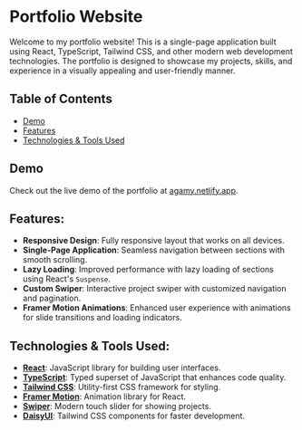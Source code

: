 # Portfolio Website

Welcome to my portfolio website! This is a single-page application built using React, TypeScript, Tailwind CSS, and other modern web development technologies. The portfolio is designed to showcase my projects, skills, and experience in a visually appealing and user-friendly manner.

## Table of Contents

- [Demo](#demo)
- [Features](#features)
- [Technologies & Tools Used](#technologies-used)

## Demo

Check out the live demo of the portfolio at [agamy.netlify.app](https://agamy.netlify.app/).

## Features:

- **Responsive Design**: Fully responsive layout that works on all devices.
- **Single-Page Application**: Seamless navigation between sections with smooth scrolling.
- **Lazy Loading**: Improved performance with lazy loading of sections using React's `Suspense`.
- **Custom Swiper**: Interactive project swiper with customized navigation and pagination.
- **Framer Motion Animations**: Enhanced user experience with animations for slide transitions and loading indicators.

## Technologies & Tools Used:

- **[React](https://reactjs.org/)**: JavaScript library for building user interfaces.
- **[TypeScript](https://www.typescriptlang.org/)**: Typed superset of JavaScript that enhances code quality.
- **[Tailwind CSS](https://tailwindcss.com/)**: Utility-first CSS framework for styling.
- **[Framer Motion](https://www.framer.com/motion/)**: Animation library for React.
- **[Swiper](https://swiperjs.com/)**: Modern touch slider for showing projects.
- **[DaisyUI](https://daisyui.com/)**: Tailwind CSS components for faster development.
